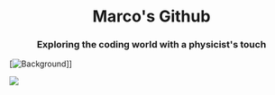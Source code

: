 <h1 align="center">Marco's Github</h1>
<h3 align="center">Exploring the coding world with a physicist's touch</h3>

<!--[![Top Langs](https://github-readme-stats.vercel.app/api/top-langs/?username=markort147&layout=compact)](https://github.com/anuraghazra/github-readme-stats)-->

[![Background](https://media.licdn.com/dms/image/C5616AQFyv6aMr2mJ1A/profile-displaybackgroundimage-shrink_350_1400/0/1537436187534?e=1689206400&v=beta&t=Vvm7DGAnRfKUVp7yoKSkSAdds7S9yim9RHP3NdyrJu8)]]

<a href="https://github.com/anuraghazra/github-readme-stats">
  <picture>
    <source
      srcset="https://github-readme-stats.vercel.app/api?username=markort147&show_icons=true&theme=vue-dark"
      media="(prefers-color-scheme: dark)"
    />
    <source
      srcset="https://github-readme-stats.vercel.app/api?username=markort147&show_icons=true&theme=vue"
      media="(prefers-color-scheme: light), (prefers-color-scheme: no-preference)"
    />
    <img src="https://github-readme-stats.vercel.app/api?username=markort147&show_icons=true"/>
  </picture>  
</a>

<!--[![Readme Card](https://github-readme-stats.vercel.app/api/pin/?username=markort147&repo=charging-battery-notify-vbs)](https://github.com/markort147/charging-battery-notify-vbs)-->

<!--
**markort147/markort147** is a ✨ _special_ ✨ repository because its `README.md` (this file) appears on your GitHub profile.

Here are some ideas to get you started:

- 🔭 I’m currently working on ...
- 🌱 I’m currently learning ...
- 👯 I’m looking to collaborate on ...
- 🤔 I’m looking for help with ...
- 💬 Ask me about ...
- 📫 How to reach me: ...
- 😄 Pronouns: ...
- ⚡ Fun fact: ...
-->
